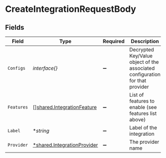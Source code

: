 # CreateIntegrationRequestBody


## Fields

| Field                                                                        | Type                                                                         | Required                                                                     | Description                                                                  |
| ---------------------------------------------------------------------------- | ---------------------------------------------------------------------------- | ---------------------------------------------------------------------------- | ---------------------------------------------------------------------------- |
| `Configs`                                                                    | *interface{}*                                                                | :heavy_minus_sign:                                                           | Decrypted Key/Value object of the associated configuration for that provider |
| `Features`                                                                   | [][shared.IntegrationFeature](../../models/shared/integrationfeature.md)     | :heavy_minus_sign:                                                           | List of features to enable (see features list above)                         |
| `Label`                                                                      | **string*                                                                    | :heavy_minus_sign:                                                           | Label of the integration                                                     |
| `Provider`                                                                   | [*shared.IntegrationProvider](../../models/shared/integrationprovider.md)    | :heavy_minus_sign:                                                           | The provider name                                                            |